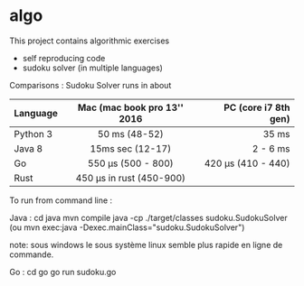 # algo
This project contains algorithmic exercises
* self reproducing code
* sudoku solver (in multiple languages)

Comparisons : Sudoku Solver runs in about

| Language        | Mac (mac book pro 13'' 2016 | PC (core i7 8th gen)    |
| ------------- |:-------------:| -----:|
| Python 3      | 50 ms (48-52) |  35 ms                         |
| Java 8        |     15ms sec (12-17)           | 2 - 6 ms      |
| Go            | 550  µs (500 - 800)| 420 µs (410 - 440)|
| Rust          | 450 µs in rust (450-900)| |



 To run from command line : 

 Java : 
 cd java
 mvn compile
 java -cp ./target/classes sudoku.SudokuSolver
(ou mvn exec:java -Dexec.mainClass="sudoku.SudokuSolver")

note: sous windows le sous système linux semble plus rapide en ligne de commande.

Go :
cd go
go run sudoku.go
